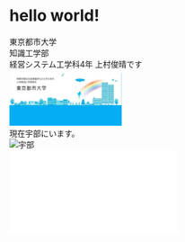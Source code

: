# hello world!
東京都市大学  
知識工学部  
経営システム工学科4年 上村俊晴です  
<img width="200px" alt="大学" src="./daigaku.png">  
現在宇部にいます。  
<img width="200px" alt="宇部" src="https://upload.wikimedia.org/wikipedia/commons/2/22/Flag_of_Ube%2C_Yamaguchi.svg">  
![内部リンク(abcへ)](./abc.md)  
